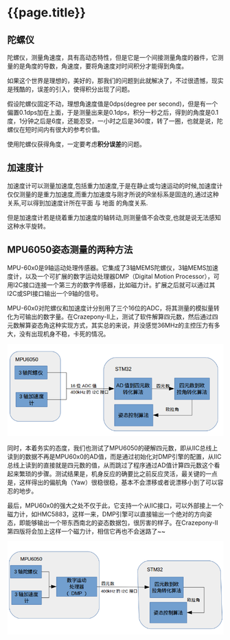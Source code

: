 # {{page.title}}

## 陀螺仪
陀螺仪，测量角速度，具有高动态特性，但是它是一个间接测量角度的器件，它测量的是角度的导数，角速度，要将角速度对时间积分才能得到角度。

如果这个世界是理想的，美好的，那我们的问题到此就解决了，不过很遗憾，现实是残酷的，误差的引入，使得积分出现了问题。

假设陀螺仪固定不动，理想角速度值是0dps(degree per second)，但是有一个偏置0.1dps加在上面，于是测量出来是0.1dps，积分一秒之后，得到的角度是0.1度，1分钟之后是6度，还能忍受，一小时之后是360度，转了一圈，也就是说，陀螺仪在短时间内有很大的参考价值。

使用陀螺仪获得角度，一定要考虑**积分误差**的问题。

## 加速度计
加速度计可以测量加速度,包括重力加速度,于是在静止或匀速运动的时候,加速度计仅仅测量的是重力加速度,而重力加速度与刚才所说的R坐标系是固连的,通过这种关系,可以得到加速度计所在平面 与 地面 的角度关系.

但是加速度计若是绕着重力加速度的轴转动,则测量值不会改变,也就是说无法感知这种水平旋转。

## MPU6050姿态测量的两种方法
MPU-60x0是9轴运动处理传感器。它集成了3轴MEMS陀螺仪，3轴MEMS加速度计，以及一个可扩展的数字运动处理器DMP（Digital Motion Processor），可用I2C接口连接一个第三方的数字传感器，比如磁力计。扩展之后就可以通过其I2C或SPI接口输出一个9轴的信号。

MPU-60x0对陀螺仪和加速度计分别用了三个16位的ADC，将其测量的模拟量转化为可输出的数字量。在Crazepony-II上，测试了软件解算四元数，然后通过四元数解算姿态角这种实现方式，其实总的来说，并没感觉36MHz的主控压力有多大，没有出现机身不稳，卡死的情况。

![](/assets/img/mpu6050-quaternion.png)

同时，本着务实的态度，我们也测试了MPU6050的硬解四元数，即从IIC总线上读到的数据不再是MPU60x0的AD值，而是通过初始化对DMP引擎的配置，从IIC总线上读到的直接就是四元数的值，从而跳过了程序通过AD值计算四元数这个看起来繁琐的步骤。测试结果是，机身反应的确要比之前反应灵活，最关键的一点是，这样得出的偏航角（Yaw）很稳很稳，基本不会漂移或者说漂移小到了可以容忍的地步。

最后，MPU60x0的强大之处不仅于此，它支持一个从IIC接口，可以外部接上一个磁力计，如HMC5883，这样一来，DMP引擎可以直接输出一个绝对的方向姿态，即能够输出一个带东西南北的姿态数据包，很厉害的样子。在Crazepony-II第四版将会加上这样一个磁力计，相信它再也不会迷路了~~ 

![](/assets/img/mpu6050-quaternion-dmp.png)
